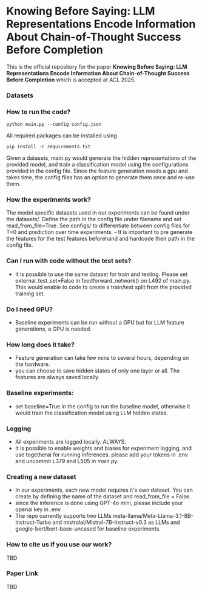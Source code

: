 # Knowing Before Saying: LLM Representations Encode Information About Chain-of-Thought Success Before Completion 

This is the official repository for the paper **Knowing Before Saying: LLM Representations Encode Information About Chain-of-Thought Success Before Completion** which is accepted at ACL 2025.

### Datasets

### How to run the code?
```
python main.py --config config.json
```
All required packages can be installed using
```
pip install -r requirements.txt
```
Given a datasets, main.py would generate the hidden representations of the provided model, and train a classification model using the configurations provided in the config file. Since the feature generation needs a gpu and takes time, the config files has an option to generate them once and re-use them.

### How the experiments work?

The model specific datasets used in our experiments can be found under the datasets/. Define the path in the config file under filename and set read_from_file=True. See configs/ to differentiate between config files for T=0 and prediction over time experiments. - It is important to pre generate the features for the test features beforehand and hardcode their path in the config file.

### Can I run with code without the test sets?
- It is possible to use the same dataset for train and testing. Please set external_test_set=False in  feedforward_network() on L492 of main.py. This would enable to code to create a train/test split from the provided training set. 

### Do I need GPU?
- Baseline experiments can be run without a GPU but for LLM feature generations, a GPU is needed.

### How long does it take?
- Feature generation can take few mins to several hours, depending on the hardware. 
- you can choose to save hidden states of only one layer or all. The features are always saved locally.

### Baseline experiments:
- set baseline=True in the config to run the baseline model, otherwise it would train the classification model using LLM hidden states.

### Logging
- All experiments are logged locally. ALWAYS.
- It is possible to enable weights and biases for experiment logging, and use togetherai for running inferences. please add your tokens in .env and uncommit L379 and L505 in main.py.
  
  
### Creating a new dataset
- In our experiments, each new model requires it's own dataset. You can create by defining the name of the dataset and read_from_file = False. 
- since the inference is done using GPT-4o mini, please include your openai key in .env
- The repo currently supports two LLMs meta-llama/Meta-Llama-3.1-8B-Instruct-Turbo and mistralai/Mistral-7B-Instruct-v0.3 as LLMs and google-bert/bert-base-uncased for baseline experiments.

### How to cite us if you use our work?

TBD

### Paper Link

TBD

